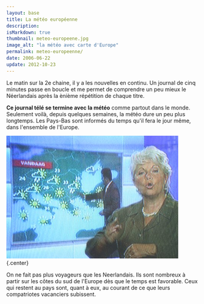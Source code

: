 ```yaml
---
layout: base
title: La météo européenne
description: 
isMarkdown: true
thumbnail: meteo-europeene.jpg
image_alt: "la météo avec carte d'Europe"
permalink: meteo-europeenne/
date: 2006-06-22
update: 2012-10-23
---
```




Le matin sur la 2e chaine, il y a les nouvelles en continu. Un journal de cinq minutes passe en boucle et me permet de comprendre un peu mieux le Néerlandais après la ènième répétition de chaque titre. 

**Ce journal télé se termine avec la météo** comme partout dans le monde. Seulement voilà, depuis quelques semaines, la météo dure un peu plus longtemps. Les Pays-Bas sont informés du temps qu'il fera le jour même, dans l'ensemble de l'Europe.

![la météo avec carte d'Europe](meteo-europeene.jpg){.center}

On ne fait pas plus voyageurs que les Neerlandais. Ils sont nombreux à partir sur les côtes du sud de l'Europe dès que le temps est favorable. Ceux qui restent au pays sont, quant à eux, au courant de ce que leurs compatriotes vacanciers subissent.